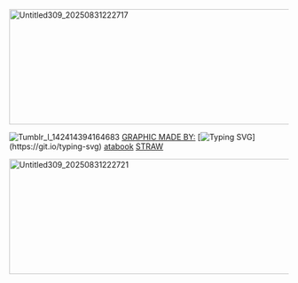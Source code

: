 

<img width="735" height="208" alt="Untitled309_20250831222717" src="https://github.com/user-attachments/assets/78decbcd-e24d-4aa3-acd0-cd55e72a15ba" />

![Tumblr_l_142414394164683](https://github.com/user-attachments/assets/e372df99-26b9-4851-aa65-85e528d8cb03)
[GRAPHIC MADE BY:](https://www.tumblr.com/cyberstarmp3?source=share) 
[![Typing SVG](https://readme-typing-svg.demolab.com?font=Georgia&pause=1000&color=2A2D2E85&width=435&lines=Is+that%3F+;......;Hey+booker.;.....;Hey.+Paul.;Why+are+you+here%3F+;It+won.;Oh.;Mine+won+too.;....;Do+you;Regret+it%3F+;...;I+do.;Do+you%3F+;I....;I+don't+know...;I+guess...)](https://git.io/typing-svg)       [atabook](https://campsleepinh.atabook.org/)               [STRAW](https://txltlozey.straw.page/) 


 
 




<img width="735" height="208" alt="Untitled309_20250831222721" src="https://github.com/user-attachments/assets/2b26a00b-1d76-4077-8444-e827bcf80417" />
